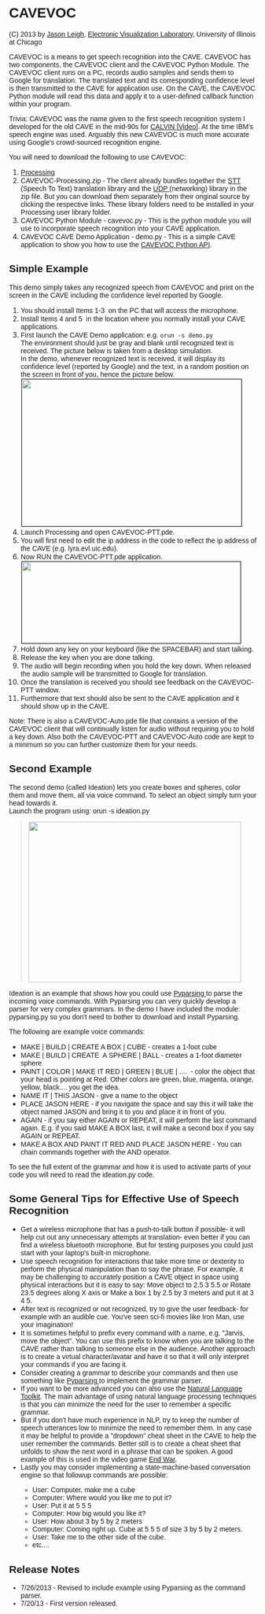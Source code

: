 <h1><font face="Helvetica, Arial, sans-serif">CAVEVOC</font></h1>
<font face="Helvetica, Arial, sans-serif"> (C) 2013 by <a
    href="http://jasonleigh.me">Jason Leigh</a>, <a
    href="http://www.evl.uic.edu">Electronic Visualization
    Laboratory</a>, University of Illinois at Chicago<br>
</font>
<p><font face="Helvetica, Arial, sans-serif">CAVEVOC is a means to
    get speech recognition into the CAVE. CAVEVOC has two
    components, the CAVEVOC client and the CAVEVOC Python Module.
    The CAVEVOC client runs on a PC, records audio samples and sends
    them to Google for translation. The translated text and its
    corresponding confidence level is then transmitted to the CAVE
    for application use. On the CAVE, the CAVEVOC Python module will
    read this data and apply it to a user-defined callback function
    within your program.<br>
  </font></p>
<p><font face="Helvetica, Arial, sans-serif">Trivia: CAVEVOC was the
    name given to the first speech recognition system I developed
    for the old CAVE in the mid-90s for <a
      href="http://dl.acm.org/citation.cfm?id=618360">CALVIN </a><a
      href="http://youtu.be/ZYY8JdFgCAc">[Video]</a>. At the time
    IBM's speech engine was used. Arguably this new CAVEVOC is much
    more accurate using Google's crowd-sourced recognition engine.<br>
  </font></p>
<p><font face="Helvetica, Arial, sans-serif">You will need to
    download the following to use CAVEVOC:<br>
  </font></p>
<ol>
  <li><font face="Helvetica, Arial, sans-serif"><a
        href="http://processing.org">Processing<br>
      </a></font></li>
  <li><font face="Helvetica, Arial, sans-serif">
        CAVEVOC-Processing.zip - The client already bundles together the <a
        href="http://stt.getflourish.com/">STT </a>(Speech To Text)
      translation library and the <a
        href="http://ubaa.net/shared/processing/udp/">UDP </a>(networking)
      library in the zip file. But you can download them separately
      from their original source by clicking the respective links.
      These library folders need to be installed in your Processing
      user library folder.<br>
    </font></li>
  <li><font face="Helvetica, Arial, sans-serif">CAVEVOC Python
      Module - cavevoc.py - This is the python module you will use
      to incorporate speech recognition into your CAVE application.<br>
    </font></li>
  <li><font face="Helvetica, Arial, sans-serif">CAVEVOC CAVE Demo
      Application - demo.py - This is a simple CAVE application to
      show you how to use the <a href="http://febret.github.io/omegalib/cavevoc/html/namespacecavevoc.html">CAVEVOC
        Python API</a>.<br>
    </font></li>
</ol>
    <h2><font face="Helvetica, Arial, sans-serif">Simple Example</font></h2>
    <p><font face="Helvetica, Arial, sans-serif">This demo simply takes
        any recognized speech from CAVEVOC and print on the screen in
        the CAVE including the confidence level reported by Google.</font><br>
    </p>
<ol>
  <li><font face="Helvetica, Arial, sans-serif">You should install
      Items 1-3&nbsp; on the PC that will access the microphone.</font></li>
  <li><font face="Helvetica, Arial, sans-serif">Install Items 4 and
      5&nbsp; in the location where you normally install your CAVE
      applications.</font></li>
  <li><font face="Helvetica, Arial, sans-serif">First launch the
      CAVE Demo application: e.g. <code>orun -s demo.py</code><br>
      The environment should just be gray and blank until recognized
      text is received. The picture below is taken from a desktop
      simulation.<br>
      In the demo, whenever recognized text is received, it will
      display its confidence level (reported by Google) and the
      text, in a random position on the screen in front of you,
      hence the picture below.<br>
      <img alt="" src="http://uic-evl.github.io/omegalib/cavevoc/cavevoc-cave.png" border="1" height="299"
        hspace="1" vspace="1" width="447"><br>
    </font></li>
  <li><font face="Helvetica, Arial, sans-serif">Launch Processing
      and open CAVEVOC-PTT.pde.</font></li>
  <li><font face="Helvetica, Arial, sans-serif">You will first need
      to edit the ip address in the code to reflect the ip address
      of the CAVE (e.g. lyra.evl.uic.edu).</font></li>
  <li><font face="Helvetica, Arial, sans-serif">Now RUN the
      CAVEVOC-PTT.pde application.<br>
      <img alt="" src="http://uic-evl.github.io/omegalib/cavevoc/cavevoc-processing.png" border="1"
        height="166" hspace="1" vspace="1" width="445"><br>
    </font></li>
  <li><font face="Helvetica, Arial, sans-serif">Hold down any key on
      your keyboard (like the SPACEBAR) and start talking.</font></li>
  <li><font face="Helvetica, Arial, sans-serif">Release the key when
      you are done talking.</font></li>
  <li><font face="Helvetica, Arial, sans-serif">The audio will begin
      recording when you hold the key down. When released the audio
      sample will be transmitted to Google for translation.</font></li>
  <li><font face="Helvetica, Arial, sans-serif">Once the translation
      is received you should see feedback on the CAVEVOC-PTT window.</font></li>
  <li><font face="Helvetica, Arial, sans-serif">Furthermore that
      text should also be sent to the CAVE application and it should
      show up in the CAVE.</font></li>
</ol>
<p><font face="Helvetica, Arial, sans-serif">Note: There is also a
    CAVEVOC-Auto.pde file that contains a version of the CAVEVOC
    client that will continually listen for audio without requiring
    you to hold a key down. Also both the CAVEVOC-PTT and
    CAVEVOC-Auto code are kept to a minimum so you can further
    customize them for your needs.<br>
  </font></p>
    <h2><font face="Helvetica, Arial, sans-serif">Second Example<br>
      </font></h2>
    <p><font face="Helvetica, Arial, sans-serif"><font face="Helvetica,
          Arial, sans-serif">The second demo (called Ideation) lets you
          create boxes and spheres, color them and move them, all via
          voice command. To select an object simply turn your head
          towards it.<br>
        </font>Launch the program using: orun -s ideation.py<br>
      </font></p>
    <blockquote><img alt="" src="http://uic-evl.github.io/omegalib/cavevoc/ideation.png" height="327" width="432"></blockquote>
    <p><font face="Helvetica, Arial, sans-serif">Ideation is an example
        that shows how you could use <a
          href="http://pyparsing.wikispaces.com/">Pyparsing </a>to
        parse the incoming voice commands. With Pyparsing you can very
        quickly develop a parser for very complex grammars. In the demo
        I have included the module: pyparsing.py so you don't need to
        bother to download and install Pyparsing.</font></p>
    <p><font face="Helvetica, Arial, sans-serif">The following are
        example voice commands:<br>
      </font></p>
    <ul>
      <li><font face="Helvetica, Arial, sans-serif">MAKE | BUILD |
          CREATE A BOX | CUBE - creates a 1-foot cube</font></li>
      <li><font face="Helvetica, Arial, sans-serif">MAKE | BUILD |
          CREATE&nbsp; A SPHERE | BALL - creates a 1-foot diameter
          sphere</font></li>
      <li><font face="Helvetica, Arial, sans-serif">PAINT | COLOR | MAKE
          IT RED | GREEN | BLUE | ....&nbsp; - color the object that
          your head is pointing at Red. Other colors are green, blue,
          magenta, orange, yellow, black.... you get the idea.</font></li>
      <li><font face="Helvetica, Arial, sans-serif">NAME IT | THIS JASON
          - give a name to the object</font></li>
      <li><font face="Helvetica, Arial, sans-serif">PLACE JASON HERE -
          if you navigate the space and say this it will take the object
          named JASON and bring it to you and place it in front of you.</font></li>
      <li><font face="Helvetica, Arial, sans-serif">AGAIN - if you say
          either AGAIN or REPEAT, it will perform the last command
          again. E.g. if you said MAKE A BOX last, it will make a second
          box if you say AGAIN or REPEAT.</font></li>
      <li><font face="Helvetica, Arial, sans-serif">MAKE A BOX AND PAINT
          IT RED AND PLACE JASON HERE - You can chain commands together
          with the AND operator.</font></li>
    </ul>
    <p><font face="Helvetica, Arial, sans-serif">To see the full extent
        of the grammar and how it is used to activate parts of your code
        you will need to read the ideation.py code.<br>
      </font></p>
<h2><font face="Helvetica, Arial, sans-serif">Some General Tips for
    Effective Use of Speech Recognition<br>
  </font></h2>
<ul>
  <li><font face="Helvetica, Arial, sans-serif">Get a wireless
      microphone that has a push-to-talk button if possible- it will
      help cut out any unnecessary attempts at translation- even
      better if you can find a wireless bluetooth microphone. But
      for testing purposes you could just start with your laptop's
      built-in microphone.</font></li>
  <li><font face="Helvetica, Arial, sans-serif">Use speech
      recognition for interactions that take more time or dexterity
      to perform the physical manipulation than to say the phrase.
      For example, it may be challenging to accurately position a
      CAVE object in space using physical interactions but it is
      easy to say: Move object to 2.5 3 5.5 or Rotate 23.5 degrees
      along X axis or Make a box 1 by 2.5 by 3 meters and put it at
      3 4 5.<br>
    </font></li>
  <li><font face="Helvetica, Arial, sans-serif">After text is
      recognized or not recognized, try to give the user feedback-
      for example with an audible cue. You've seen sci-fi movies
      like Iron Man, use your imagination!</font></li>
  <li><font face="Helvetica, Arial, sans-serif">It is sometimes
      helpful to prefix every command with a name, e.g. "Jarvis,
      move the object". You can use this prefix to know when you are
      talking to the CAVE rather than talking to someone else in the
      audience. Another approach is to create a virtual
      character/avatar and have it so that it will only interpret
      your commands if you are facing it.<br>
      <li><font face="Helvetica, Arial, sans-serif">Consider creating a
          grammar to describe your commands and then use something like
          <a href="http://pyparsing.wikispaces.com/">Pyparsing </a>to
          implement the grammar parser. <br>
        </font></li>
      <li><font face="Helvetica, Arial, sans-serif">If you want to be
          more advanced you can also use the <a href="http://nltk.org/">Natural Language Toolkit</a>. 
          The main advantage of using natural language processing techniques is that 
          you can minimize the need for the user to remember a specific grammar. <br>
        </font></li>
      <li><font face="Helvetica, Arial, sans-serif">But if you don't
          have much experience in NLP, try to keep the number of speech
          utterances low to minimize the need to remember them. In any
          case it may be helpful to provide a "dropdown" cheat sheet in
          the CAVE to help the user remember the commands. Better still
          is to create a cheat sheet that unfolds to show the next word
          in a phrase that can be spoken. A good example of this is used
          in the video game <a
            href="http://www.youtube.com/watch?v=WB7yDq1xgxM">End War</a>.<br>
    </font></li>
  <li><font face="Helvetica, Arial, sans-serif">Lastly you may
      consider implementing a state-machine-based conversation
      engine so that followup commands are possible:</font></li>
  <ul>
    <li><font face="Helvetica, Arial, sans-serif">User: Computer,
        make me a cube</font></li>
    <li><font face="Helvetica, Arial, sans-serif">Computer: Where
        would you like me to put it?</font></li>
    <li><font face="Helvetica, Arial, sans-serif">User: Put it at 5
        5 5</font></li>
    <li><font face="Helvetica, Arial, sans-serif">Computer: How big
        would you like it?</font></li>
    <li><font face="Helvetica, Arial, sans-serif">User: How about 3
        by 5 by 2 meters</font></li>
    <li><font face="Helvetica, Arial, sans-serif">Computer: Coming
        right up. Cube at 5 5 5 of size 3 by 5 by 2 meters.</font></li>
    <li><font face="Helvetica, Arial, sans-serif">User: Take me to
        the other side of the cube.</font></li>
    <li><font face="Helvetica, Arial, sans-serif">etc....<br>
      </font></li>
  </ul>
</ul>
<h2><font face="Helvetica, Arial, sans-serif">Release Notes</font></h2>
<ul>
      <li><font face="Helvetica, Arial, sans-serif">7/26/2013 - Revised
          to include example using Pyparsing as the command parser.</font></li>
  <li><font face="Helvetica, Arial, sans-serif">7/20/13 - First
      version released.</font></li>
</ul>
<p><br>
</p>

